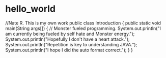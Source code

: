 # hello_world
//Nate R. This is my own work
public class Introduction {
	public static void main(String args[]) {
		// Monster fueled programming.
		System.out.println("I am currently being fueled by self hate and Monster energy.");
		System.out.println("Hopefully I don't have a heart attack.");
		System.out.println("Repetition is key to understanding JAVA.");
		System.out.println("I hope I did the auto format correct.");
	}
}

